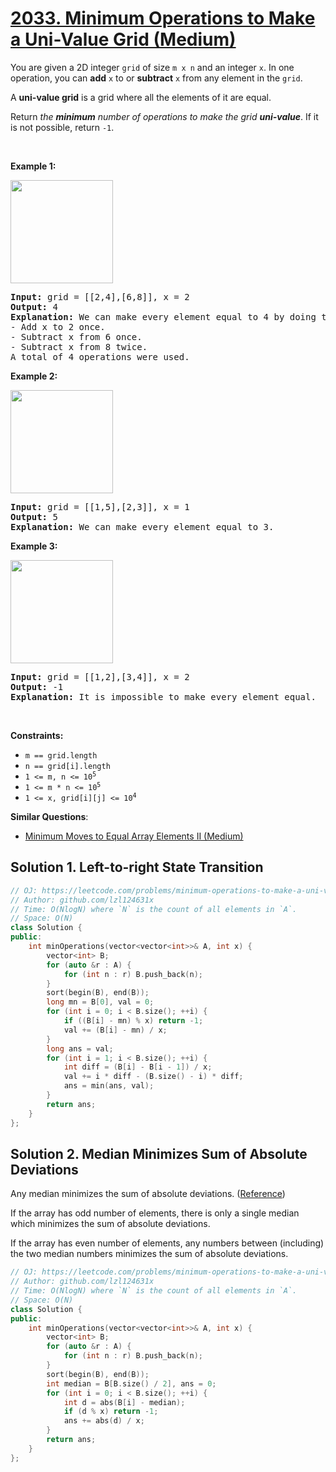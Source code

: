# [2033. Minimum Operations to Make a Uni-Value Grid (Medium)](https://leetcode.com/problems/minimum-operations-to-make-a-uni-value-grid/)

<p>You are given a 2D integer <code>grid</code> of size <code>m x n</code> and an integer <code>x</code>. In one operation, you can <strong>add</strong> <code>x</code> to or <strong>subtract</strong> <code>x</code> from any element in the <code>grid</code>.</p>

<p>A <strong>uni-value grid</strong> is a grid where all the elements of it are equal.</p>

<p>Return <em>the <strong>minimum</strong> number of operations to make the grid <strong>uni-value</strong></em>. If it is not possible, return <code>-1</code>.</p>

<p>&nbsp;</p>
<p><strong>Example 1:</strong></p>
<img alt="" src="https://assets.leetcode.com/uploads/2021/09/21/gridtxt.png" style="width: 164px; height: 165px;">
<pre><strong>Input:</strong> grid = [[2,4],[6,8]], x = 2
<strong>Output:</strong> 4
<strong>Explanation:</strong> We can make every element equal to 4 by doing the following: 
- Add x to 2 once.
- Subtract x from 6 once.
- Subtract x from 8 twice.
A total of 4 operations were used.
</pre>

<p><strong>Example 2:</strong></p>
<img alt="" src="https://assets.leetcode.com/uploads/2021/09/21/gridtxt-1.png" style="width: 164px; height: 165px;">
<pre><strong>Input:</strong> grid = [[1,5],[2,3]], x = 1
<strong>Output:</strong> 5
<strong>Explanation:</strong> We can make every element equal to 3.
</pre>

<p><strong>Example 3:</strong></p>
<img alt="" src="https://assets.leetcode.com/uploads/2021/09/21/gridtxt-2.png" style="width: 164px; height: 165px;">
<pre><strong>Input:</strong> grid = [[1,2],[3,4]], x = 2
<strong>Output:</strong> -1
<strong>Explanation:</strong> It is impossible to make every element equal.
</pre>

<p>&nbsp;</p>
<p><strong>Constraints:</strong></p>

<ul>
	<li><code>m == grid.length</code></li>
	<li><code>n == grid[i].length</code></li>
	<li><code>1 &lt;= m, n &lt;= 10<sup>5</sup></code></li>
	<li><code>1 &lt;= m * n &lt;= 10<sup>5</sup></code></li>
	<li><code>1 &lt;= x, grid[i][j] &lt;= 10<sup>4</sup></code></li>
</ul>


**Similar Questions**:
* [Minimum Moves to Equal Array Elements II (Medium)](https://leetcode.com/problems/minimum-moves-to-equal-array-elements-ii/)

## Solution 1. Left-to-right State Transition

```cpp
// OJ: https://leetcode.com/problems/minimum-operations-to-make-a-uni-value-grid/
// Author: github.com/lzl124631x
// Time: O(NlogN) where `N` is the count of all elements in `A`.
// Space: O(N)
class Solution {
public:
    int minOperations(vector<vector<int>>& A, int x) {
        vector<int> B;
        for (auto &r : A) {
            for (int n : r) B.push_back(n);
        }
        sort(begin(B), end(B));
        long mn = B[0], val = 0;
        for (int i = 0; i < B.size(); ++i) {
            if ((B[i] - mn) % x) return -1;
            val += (B[i] - mn) / x;
        }
        long ans = val;
        for (int i = 1; i < B.size(); ++i) {
            int diff = (B[i] - B[i - 1]) / x;
            val += i * diff - (B.size() - i) * diff;
            ans = min(ans, val);
        }
        return ans;
    }
};
```

## Solution 2. Median Minimizes Sum of Absolute Deviations

Any median minimizes the sum of absolute deviations. ([Reference](https://math.stackexchange.com/questions/113270/the-median-minimizes-the-sum-of-absolute-deviations-the-ell-1-norm))

If the array has odd number of elements, there is only a single median which minimizes the sum of absolute deviations.

If the array has even number of elements, any numbers between (including) the two median numbers minimizes the sum of absolute deviations.

```cpp
// OJ: https://leetcode.com/problems/minimum-operations-to-make-a-uni-value-grid/
// Author: github.com/lzl124631x
// Time: O(NlogN) where `N` is the count of all elements in `A`.
// Space: O(N)
class Solution {
public:
    int minOperations(vector<vector<int>>& A, int x) {
        vector<int> B;
        for (auto &r : A) {
            for (int n : r) B.push_back(n);
        }
        sort(begin(B), end(B));
        int median = B[B.size() / 2], ans = 0;
        for (int i = 0; i < B.size(); ++i) {
            int d = abs(B[i] - median);
            if (d % x) return -1;
            ans += abs(d) / x;
        }
        return ans;
    }
};
```
